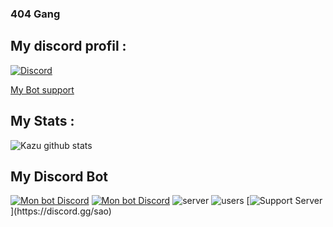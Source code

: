 ### 404 Gang

## My discord profil : 

[![Discord](https://lanyard.cnrad.dev/api/1001131894978658355)](https://discord.com/users/1001131894978658355)

  [My Bot support](https://discord.gg/sao)

## My Stats : 

![Kazu github stats](https://github-readme-stats.vercel.app/api?username=kazuto0404)
## My Discord Bot

[![Mon bot Discord](https://img.shields.io/badge/Bot-Asuu-blue?style=flat-square&logo=discord&logoColor=white)](https://discord.com/api/oauth2/authorize?client_id=1076481062181535804&permissions=-1&scope=bot)
[![Mon bot Discord](https://cdn.discordapp.com/avatars/1076481062181535804/618dca32ff45f3a761787b2a1d0d9d26.png?size=60)](https://discord.com/api/oauth2/authorize?client_id=1076481062181535804&permissions=-1&scope=bot)
![server](https://badgen.net/badge/Serveurs/100-/green)
![users](https://badgen.net/badge/Utilisateurs/1k+/green) [![Support Server](https://img.shields.io/discord/1043687645240377354?color=7289da&label=Support%20Server&logo=[discord](https://images-ext-1.discordapp.net/external/3vQPchY6o92Ppgt3bxUM48HmnVNDfEwIBed9z0DK4x4/https/cdn.discordapp.com/icons/1043687645240377354/a_e5d72e25c40bc530be745c7384c7e3b4.gif)&logoColor=ffffff)](https://discord.gg/sao)









